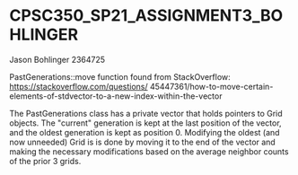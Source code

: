 # CPSC350_SP21_ASSIGNMENT3_BOHLINGER

Jason Bohlinger
2364725

PastGenerations::move function found from StackOverflow: https://stackoverflow.com/questions/        45447361/how-to-move-certain-elements-of-stdvector-to-a-new-index-within-the-vector


The PastGenerations class has a private vector that holds pointers to Grid objects.
    The "current" generation is kept at the last position of the vector, and the oldest 
    generation is kept as position 0. Modifying the oldest (and now unneeded) Grid is
    is done by moving it to the end of the vector and making the necessary modifications
    based on the average neighbor counts of the prior 3 grids.

